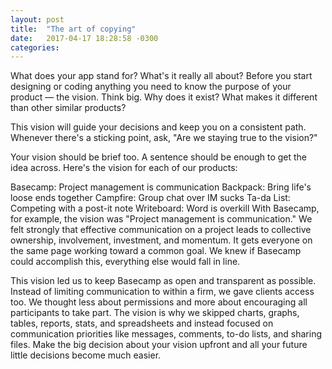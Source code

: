 ```yaml
---
layout: post
title:  "The art of copying"
date:   2017-04-17 18:28:58 -0300
categories:
---
```


What does your app stand for? What's it really all about? Before you start designing or coding anything you need to know the purpose of your product — the vision. Think big. Why does it exist? What makes it different than other similar products?

This vision will guide your decisions and keep you on a consistent path. Whenever there's a sticking point, ask, "Are we staying true to the vision?"

Your vision should be brief too. A sentence should be enough to get the idea across. Here's the vision for each of our products:

Basecamp: Project management is communication
Backpack: Bring life's loose ends together
Campfire: Group chat over IM sucks
Ta-da List: Competing with a post-it note
Writeboard: Word is overkill
With Basecamp, for example, the vision was "Project management is communication." We felt strongly that effective communication on a project leads to collective ownership, involvement, investment, and momentum. It gets everyone on the same page working toward a common goal. We knew if Basecamp could accomplish this, everything else would fall in line.

This vision led us to keep Basecamp as open and transparent as possible. Instead of limiting communication to within a firm, we gave clients access too. We thought less about permissions and more about encouraging all participants to take part. The vision is why we skipped charts, graphs, tables, reports, stats, and spreadsheets and instead focused on communication priorities like messages, comments, to-do lists, and sharing files. Make the big decision about your vision upfront and all your future little decisions become much easier.
